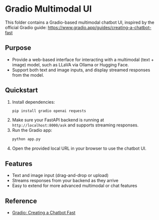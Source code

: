 # Gradio Multimodal UI

This folder contains a Gradio-based multimodal chatbot UI, inspired by the official Gradio guide: https://www.gradio.app/guides/creating-a-chatbot-fast

## Purpose

- Provide a web-based interface for interacting with a multimodal (text + image) model, such as LLaVA via Ollama or Hugging Face.
- Support both text and image inputs, and display streamed responses from the model.

## Quickstart

1. Install dependencies:
   ```bash
   pip install gradio openai requests
   ```
2. Make sure your FastAPI backend is running at `http://localhost:8000/ask` and supports streaming responses.
3. Run the Gradio app:
   ```bash
   python app.py
   ```
4. Open the provided local URL in your browser to use the chatbot UI.

## Features
- Text and image input (drag-and-drop or upload)
- Streams responses from your backend as they arrive
- Easy to extend for more advanced multimodal or chat features

## Reference
- [Gradio: Creating a Chatbot Fast](https://www.gradio.app/guides/creating-a-chatbot-fast) 